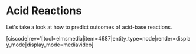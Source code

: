 # Acid Reactions

Let's take a look at how to predict outcomes of acid-base reactions.  

[ciscode|rev=1|tool=elmsmedia|item=4687|entity_type=node|render=display_mode|display_mode=mediavideo]